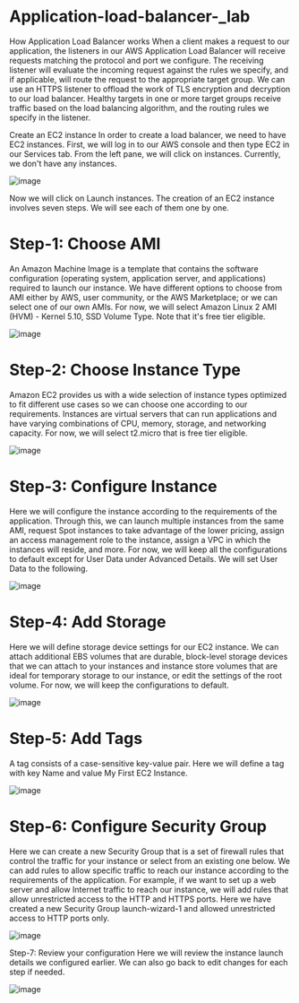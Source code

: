 # Application-load-balancer-_lab

How Application Load Balancer works
When a client makes a request to our application, the listeners in our AWS Application Load Balancer will receive requests matching the protocol and port we configure. The receiving listener will evaluate the incoming request against the rules we specify, and if applicable, will route the request to the appropriate target group. We can use an HTTPS listener to offload the work of TLS encryption and decryption to our load balancer. Healthy targets in one or more target groups receive traffic based on the load balancing algorithm, and the routing rules we specify in the listener.

Create an EC2 instance
In order to create a load balancer, we need to have EC2 instances. First, we will log in to our AWS console and then type EC2 in our Services tab. From the left pane, we will click on instances. Currently, we don't have any instances.

![image](https://user-images.githubusercontent.com/103466963/175605530-564dca02-73eb-4e15-bc1c-18a56282ea33.png)

Now we will click on Launch instances. The creation of an EC2 instance involves seven steps. We will see each of them one by one.

# Step-1: Choose AMI
An Amazon Machine Image is a template that contains the software configuration (operating system, application server, and applications) required to launch our instance. We have different options to choose from AMI either by AWS, user community, or the AWS Marketplace; or we can select one of our own AMIs. For now, we will select Amazon Linux 2 AMI (HVM) - Kernel 5.10, SSD Volume Type. Note that it's free tier eligible.

![image](https://user-images.githubusercontent.com/103466963/175607722-ceafbad4-7f4e-43a2-94df-2255be44c658.png)

# Step-2: Choose Instance Type
Amazon EC2 provides us with a wide selection of instance types optimized to fit different use cases so we can choose one according to our requirements. Instances are virtual servers that can run applications and have varying combinations of CPU, memory, storage, and networking capacity. For now, we will select t2.micro that is free tier eligible.

![image](https://user-images.githubusercontent.com/103466963/175608078-c9253b96-0147-433b-a600-1fbbc49c1534.png)

# Step-3: Configure Instance
Here we will configure the instance according to the requirements of the application. Through this, we can launch multiple instances from the same AMI, request Spot instances to take advantage of the lower pricing, assign an access management role to the instance, assign a VPC in which the instances will reside, and more. For now, we will keep all the configurations to default except for User Data under Advanced Details. We will set User Data to the following.

![image](https://user-images.githubusercontent.com/103466963/175608555-bc405f4c-4afd-433b-b801-1857834bf62c.png)

# Step-4: Add Storage
Here we will define storage device settings for our EC2 instance. We can attach additional EBS volumes that are durable, block-level storage devices that we can attach to your instances and instance store volumes that are ideal for temporary storage to our instance, or edit the settings of the root volume. For now, we will keep the configurations to default.

![image](https://user-images.githubusercontent.com/103466963/175608902-18142e29-d692-4f7c-8852-916947b8f04b.png)

# Step-5: Add Tags
A tag consists of a case-sensitive key-value pair. Here we will define a tag with key Name and value My First EC2 Instance.

![image](https://user-images.githubusercontent.com/103466963/175609013-9f5a288b-2c07-4e57-8037-06eda69e99f3.png)


# Step-6: Configure Security Group
Here we can create a new Security Group that is a set of firewall rules that control the traffic for your instance or select from an existing one below. We can add rules to allow specific traffic to reach our instance according to the requirements of the application. For example, if we want to set up a web server and allow Internet traffic to reach our instance, we will add rules that allow unrestricted access to the HTTP and HTTPS ports. Here we have created a new Security Group launch-wizard-1 and allowed unrestricted access to HTTP ports only.

![image](https://user-images.githubusercontent.com/103466963/175609121-cdaa852f-65ea-4101-96db-5b68e06d1c34.png)

Step-7: Review your configuration
Here we will review the instance launch details we configured earlier. We can also go back to edit changes for each step if needed.

![image](https://user-images.githubusercontent.com/103466963/175609197-7567a473-22da-4bb2-9bc8-f632ba5da7fd.png)












